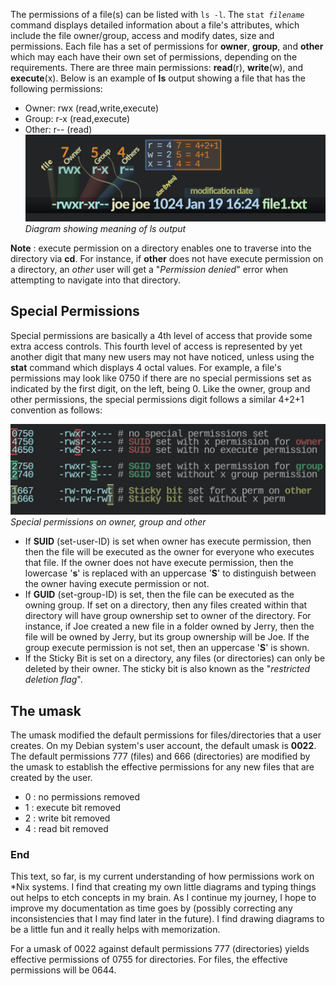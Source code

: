 The permissions of a file(s) can be listed with <code>ls -l</code>.
The <code>stat _filename_</code> command displays detailed information about a file's attributes, which include the file owner/group, access and modify dates, size and permissions.
Each file has a set of permissions for **owner**, **group**, and **other** which may each have their own set of permissions, depending on the requirements.
There are three main permissions: **read**(r), **write**(w), and **execute**(x).
Below is an example of **ls** output showing a file that has the following permissions:
- Owner: rwx (read,write,execute)
- Group: r-x (read,execute)
- Other: r-- (read)
![alt text](images/permissions.jpg)\
*Diagram showing meaning of ls output*

**Note** : execute permission on a directory enables one to traverse into the directory via **cd**. For instance, if **other** does not have execute permission on a directory, an _other_ user will get a "_Permission denied_" error when attempting to navigate into that directory.

## Special Permissions
Special permissions are basically a 4th level of access that provide some extra access controls.
This fourth level of access is represented by yet another digit that many new users may not have noticed, unless using the **stat** command which displays 4 octal values.
For example, a file's permissions may look like 0750 if there are no special permissions set as indicated by the first digit, on the left, being 0.
Like the owner, group and other permissions, the special permissions digit follows a similar 4+2+1 convention as follows:

![alt text](images/special-permission.jpg)\
*Special permissions on owner, group and other*

- If **SUID** (set-user-ID) is set when owner has execute permission, then then the file will be executed as the owner for everyone who executes that file. If the owner does not have execute permission, then the lowercase '**s**' is replaced with an uppercase '**S**' to distinguish between the owner having execute permission or not.
- If **GUID** (set-group-ID) is set, then the file can be executed as the owning group. If set on a directory, then any files created within that directory will have group ownership set to owner of the directory. For instance, if Joe created a new file in a folder owned by Jerry, then the file will be owned by Jerry, but its group ownership will be Joe. If the group execute permission is not set, then an uppercase '**S**' is shown.
- If the Sticky Bit is set on a directory, any files (or directories) can only be deleted by their owner. The sticky bit is also known as the "_restricted deletion flag_".

## The umask
The umask modified the default permissions for files/directories that a user creates. On my Debian system's user account, the default umask is **0022**.
The default permissions 777 (files) and 666 (directories) are modified by the umask to establish the effective permissions for any new files that are created by the user.
- 0 : no permissions removed
- 1 : execute bit removed
- 2 : write bit removed
- 4 : read bit removed

### End
This text, so far, is my current understanding of how permissions work on *Nix systems. I find that creating my own little diagrams and typing things out helps to etch concepts in my brain. As I continue my journey, I hope to improve my documentation as time goes by (possibly correcting any inconsistencies that I may find later in the future). I find drawing diagrams to be a little fun and it really helps with memorization.

For a umask of 0022 against default permissions 777 (directories) yields effective permissions of 0755 for directories.
For files, the effective permissions will be 0644.
